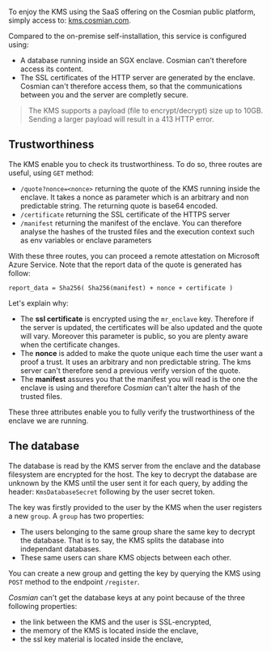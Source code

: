 To enjoy the KMS using the SaaS offering on the Cosmian public platform, simply access to: [kms.cosmian.com](https://kms.cosmian.com).

Compared to the on-premise self-installation, this service is configured using: 

- A database running inside an SGX enclave. Cosmian can't therefore access its content.
- The SSL certificates of the HTTP server are generated by the enclave. Cosmian can't therefore access them, so that the communications between you and the server are completly secure.

> The KMS supports a payload (file to encrypt/decrypt) size up to 10GB. Sending a larger payload will result in a 413 HTTP error.

## Trustworthiness

The KMS enable you to check its trustworthiness. To do so, three routes are useful, using `GET` method:

- `/quote?nonce=<nonce>` returning the quote of the KMS running inside the enclave. It takes a nonce as parameter which is an arbitrary and non predictable string. The returning quote is base64 encoded.
- `/certificate` returning the SSL certificate of the HTTPS server
- `/manifest` returning the manifest of the enclave. You can therefore analyse the hashes of the trusted files and the execution context such as env variables or enclave parameters

With these three routes, you can proceed a remote attestation on Microsoft Azure Service. Note that the report data of the quote is generated has follow:

```
report_data = Sha256( Sha256(manifest) + nonce + certificate )
```

Let's explain why:

- The **ssl certificate** is encrypted using the `mr_enclave` key. Therefore if the server is updated, the certificates will be also updated and the quote will vary. Moreover this parameter is public, so you are plenty aware when the certificate changes.
- The **nonce** is added to make the quote unique each time the user want a proof a trust. It uses an arbitrary and non predictable string. The kms server can't therefore send a previous verify version of the quote.
- The **manifest** assures you that the manifest you will read is the one the enclave is using and therefore *Cosmian* can't alter the hash of the trusted files.

These three attributes enable you to fully verify the trustworthiness of the enclave we are running.

## The database

The database is read by the KMS server from the enclave and the database filesystem are encrypted for the host. The key to decrypt the database are unknown by the KMS until the user sent it for each query, by adding the header: `KmsDatabaseSecret` following by the user secret token. 

The key was firstly provided to the user by the KMS when the user registers a new `group`. A `group` has two properties:

- The users belonging to the same group share the same key to decrypt the database. That is to say, the KMS splits the database into independant databases.
- These same users can share KMS objects between each other.

You can create a new group and getting the key by querying the KMS using `POST` method to the endpoint `/register`.

*Cosmian* can't get the database keys at any point because of the three following properties:
- the link between the KMS and the user is SSL-encrypted,
- the memory of the KMS is located inside the enclave,
- the ssl key material is located inside the enclave,